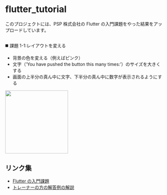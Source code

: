# flutter_tutorial

このプロジェクトには、PSP 株式会社の Flutter の入門課題をやった結果をアップロードしています。

##

◼️ 課題 1-1:レイアウトを変える

- 背景の色を変える（例えばピンク）
- 文字（’You have pushed the button this many times:’）のサイズを大きくする
- 画面の上半分の真ん中に文字、下半分の真ん中に数字が表示されるようにする
<img src="[layout1](https://github.com/chisa-kondo-985/flutter_tutorial/assets/172559163/e6145faf-3c51-4c3f-8f0e-c8f3cb055736)" width="200">

## リンク集

- [Flutter の入門課題](https://note.com/psp_tech/n/n4fb6bf4afc4a)
- [トレーナーの方の解答例の解説](https://note.com/psp_tech/n/n458b782a5242)

